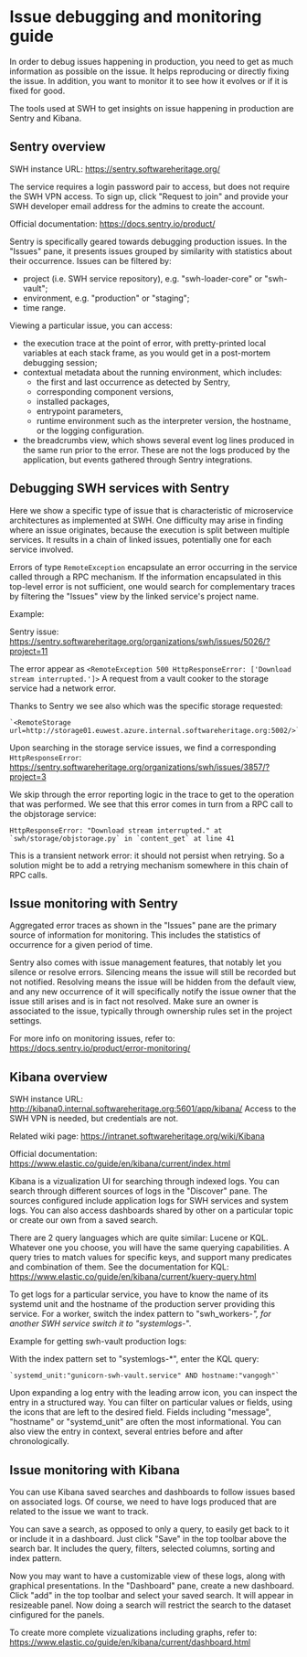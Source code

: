 # Issue debugging and monitoring guide

In order to debug issues happening in production, you need to get as much information as
possible on the issue. It helps reproducing or directly fixing the issue. In addition,
you want to monitor it to see how it evolves or if it is fixed for good.

The tools used at SWH to get insights on issue happening in production are Sentry and
Kibana.

## Sentry overview

SWH instance URL: <https://sentry.softwareheritage.org/>

The service requires a login password pair to access, but does not require the SWH VPN
access. To sign up, click "Request to join" and provide your SWH developer email address
for the admins to create the account.

Official documentation: <https://docs.sentry.io/product/>

Sentry is specifically geared towards debugging production issues. In the "Issues" pane,
it presents issues grouped by similarity with statistics about their occurrence. Issues
can be filtered by:
- project (i.e. SWH service repository), e.g. "swh-loader-core" or "swh-vault";
- environment, e.g. "production" or "staging";
- time range.

Viewing a particular issue, you can access:

- the execution trace at the point of error, with pretty-printed local variables at each
  stack frame, as you would get in a post-mortem debugging session;
- contextual metadata about the running environment, which includes:
    - the first and last occurrence as detected by Sentry,
    - corresponding component versions,
    - installed packages,
    - entrypoint parameters,
    - runtime environment such as the interpreter version, the hostname¸ or the logging
      configuration.
- the breadcrumbs view, which shows several event log lines produced in the same run
  prior to the error. These are not the logs produced by the application, but events
  gathered through Sentry integrations.

## Debugging SWH services with Sentry

Here we show a specific type of issue that is characteristic of microservice
architectures as implemented at SWH. One difficulty may arise in finding where an issue
originates, because the execution is split between multiple services. It results in a
chain of linked issues, potentially one for each service involved.

Errors of type `RemoteException` encapsulate an error occurring in the service called
through a RPC mechanism. If the information encapsulated in this top-level error is not
sufficient, one would search for complementary traces by filtering the "Issues" view by
the linked service's project name.

Example:

Sentry issue: <https://sentry.softwareheritage.org/organizations/swh/issues/5026/?project=11>

The error appear as `<RemoteException 500 HttpResponseError: ['Download stream interrupted.']>`
A request from a vault cooker to the storage service had a network error.

Thanks to Sentry we see also which was the specific storage requested:

    `<RemoteStorage url=http://storage01.euwest.azure.internal.softwareheritage.org:5002/>`

Upon searching in the storage service issues, we find a corresponding `HttpResponseError`:
<https://sentry.softwareheritage.org/organizations/swh/issues/3857/?project=3>

We skip through the error reporting logic in the trace to get to the operation that was
performed. We see that this error comes in turn from a RPC call to the objstorage service:

    HttpResponseError: "Download stream interrupted." at `swh/storage/objstorage.py` in `content_get` at line 41

This is a transient network error: it should not persist when retrying. So a solution
might be to add a retrying mechanism somewhere in this chain of RPC calls.

## Issue monitoring with Sentry

Aggregated error traces as shown in the "Issues" pane are the primary source of
information for monitoring. This includes the statistics of occurrence for a given
period of time.

Sentry also comes with issue management features, that notably let you silence or
resolve errors. Silencing means the issue will still be recorded but not notified.
Resolving means the issue will be hidden from the default view, and any new occurrence
of it will specifically notify the issue owner that the issue still arises and is in
fact not resolved. Make sure an owner is associated to the issue, typically through
ownership rules set in the project settings.

For more info on monitoring issues, refer to:
<https://docs.sentry.io/product/error-monitoring/>

## Kibana overview

SWH instance URL: <http://kibana0.internal.softwareheritage.org:5601/app/kibana/>
Access to the SWH VPN is needed, but credentials are not.

Related wiki page: <https://intranet.softwareheritage.org/wiki/Kibana>

Official documentation: <https://www.elastic.co/guide/en/kibana/current/index.html>

Kibana is a vizualization UI for searching through indexed logs. You can search through
different sources of logs in the "Discover" pane. The sources configured include
application logs for SWH services and system logs. You can also access dashboards shared
by other on a particular topic or create our own from a saved search.

There are 2 query languages which are quite similar: Lucene or KQL. Whatever one you
choose, you will have the same querying capabilities. A query tries to match values for
specific keys, and support many predicates and combination of them. See the
documentation for KQL: https://www.elastic.co/guide/en/kibana/current/kuery-query.html

To get logs for a particular service, you have to know the name of its systemd unit and
the hostname of the production server providing this service. For a worker, switch the
index pattern to "swh_workers-*", for another SWH service switch it to "systemlogs-*".

Example for getting swh-vault production logs:

With the index pattern set to "systemlogs-*", enter the KQL query:

    `systemd_unit:"gunicorn-swh-vault.service" AND hostname:"vangogh"`

Upon expanding a log entry with the leading arrow icon, you can inspect the entry in a
structured way. You can filter on particular values or fields, using the icons that are
left to the desired field. Fields including "message", "hostname" or "systemd_unit" are
often the most informational. You can also view the entry in context, several entries
before and after chronologically.

## Issue monitoring with Kibana

You can use Kibana saved searches and dashboards to follow issues based on associated
logs. Of course, we need to have logs produced that are related to the issue we want to
track.

You can save a search, as opposed to only a query, to easily get back to it or include
it in a dashboard. Just click "Save" in the top toolbar above the search bar. It
includes the query, filters, selected columns, sorting and index pattern.

Now you may want to have a customizable view of these logs, along with graphical
presentations. In the "Dashboard" pane, create a new dashboard. Click "add" in the top
toolbar and select your saved search. It will appear in resizeable panel. Now doing a
search will restrict the search to the dataset cinfigured for the panels.

To create more complete vizualizations including graphs, refer to:
<https://www.elastic.co/guide/en/kibana/current/dashboard.html>
